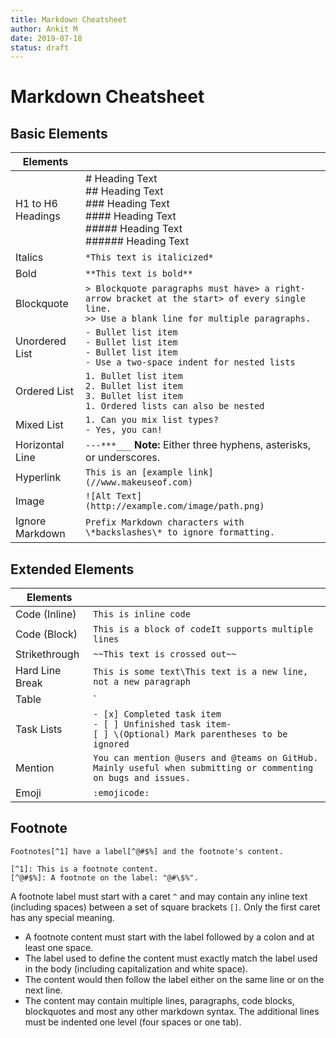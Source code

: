 ```yaml
---
title: Markdown Cheatsheet
author: Ankit M
date: 2019-07-18
status: draft
---
```


# Markdown Cheatsheet

## Basic Elements

| Elements    |                                                              |
| --------------------- | ------------------------------------------------------------ |
| H1 to H6 Headings     |# Heading Text <br />## Heading Text <br />### Heading Text <br />#### Heading Text <br />##### Heading Text <br />###### Heading Text |
| Italics               | `*This text is italicized*`                                  |
| Bold                  | `**This text is bold**`                                      |
| Blockquote            | `> Blockquote paragraphs must have> a right-arrow bracket at the start> of every single line.`<br />`>> Use a blank line for multiple paragraphs.` |
| Unordered List        | `- Bullet list item`<br />`- Bullet list item`<br />`- Bullet list item`  <br />`- Use a two-space indent for nested lists` |
| Ordered List          | `1. Bullet list item` <br />`2. Bullet list item` <br />`3. Bullet list item  ` <br />`1. Ordered lists can also be nested` |
| Mixed List            | `1. Can you mix list types?  ` <br />`- Yes, you can!`         |
| Horizontal Line       | `---***___`  **Note:** Either three hyphens, asterisks, or underscores. |
| Hyperlink             | `This is an [example link](//www.makeuseof.com)`             |
| Image                 | `![Alt Text](http://example.com/image/path.png)`             |
| Ignore Markdown       | `Prefix Markdown characters with \*backslashes\* to ignore formatting.` |

## Extended Elements


|Elements |  |
|---|---|
| Code (Inline)         | ``This is inline code``                                      |
| Code (Block)          | ````This is a block of codeIt supports multiple lines````    |
| Strikethrough         | `~~This text is crossed out~~`                               |
| Hard Line Break       | `This is some text\This text is a new line, not a new paragraph` |
| Table                 | `| First Header | Second Header || ------------ | ------------- || Content cell 1 | Content cell 2 || Content column 1 | Content column 2 |`  **Note:** Preceding blank line is necessary. |
| Task Lists            | `- [x] Completed task item `<br /> `- [ ] Unfinished task item- ` <br />`[ ] \(Optional) Mark parentheses to be ignored` |
| Mention               | `You can mention @users and @teams on GitHub. Mainly useful when submitting or commenting on bugs and issues.` |
| Emoji                 | `:emojicode:`                                                |

## Footnote

```
Footnotes[^1] have a label[^@#$%] and the footnote's content.

[^1]: This is a footnote content.
[^@#$%]: A footnote on the label: "@#\$%".
```

A footnote label must start with a caret `^` and may contain any inline text (including spaces) between a set of square brackets `[]`. Only the first caret has any special meaning.

- A footnote content must start with the label followed by a colon and at least one space. 
- The label used to define the content must exactly match the label used in the body (including capitalization and white space). 
- The content would then follow the label either on the same line or on the next line. 
- The content may contain multiple lines, paragraphs, code blocks, blockquotes and most any other markdown syntax. The additional lines must be indented one level (four spaces or one tab).




